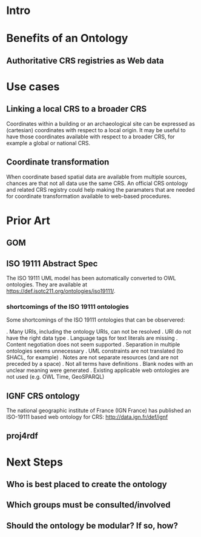 # Intro

# Benefits of an Ontology
## Authoritative CRS registries as Web data

# Use cases

## Linking a local CRS to a broader CRS
Coordinates within a building or an archaeological site can be expressed as (cartesian) coordinates with respect to a local origin. It may be useful to have those coordinates available with respect to a broader CRS, for example a global or national CRS.

## Coordinate transformation
When coordinate based spatial data are available from multiple sources, chances are that not all data use the same CRS.
An official CRS ontology and related CRS registry could help making the paramaters that are needed for coordinate transformation available to web-based procedures.

# Prior Art

## GOM

## ISO 19111 Abstract Spec

The ISO 19111 UML model has been automatically converted to OWL ontologies. They are available at https://def.isotc211.org/ontologies/iso19111/.

### shortcomings of the ISO 19111 ontologies
Some shortcomings of the ISO 19111 ontologies that can be observered:

. Many URIs, including the ontology URIs, can not be resolved
. URI do not have the right data type
. Language tags for text literals are missing
. Content negotiation does not seem supported
. Separation in multiple ontologies seems unnecessary
. UML constraints are not translated (to SHACL, for example)
. Notes are not separate resources (and are not preceded by a space)
. Not all terms have definitions
. Blank nodes with an unclear meaning were generated
. Existing applicable web ontologies are not used (e.g. OWL Time, GeoSPARQL)

## IGNF CRS ontology
The national geographic institute of France (IGN France) has published an ISO-19111 based web ontology for CRS: http://data.ign.fr/def/ignf 

## proj4rdf

# Next Steps

## Who is best placed to create the ontology

## Which groups must be consulted/involved

## Should the ontology be modular? If so, how?
